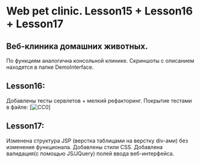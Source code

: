 Web pet clinic. Lesson15 + Lesson16 + Lesson17
========================

Веб-клиника домашних животных.
------------------------------------
По функциям аналогична консольной клинике.
Скриншоты с описанием находятся в папке DemoInterface.

Lesson16:
------------------------------------
Добавлены тесты сервлетов + мелкий рефакторинг.
Покрытие тестами в файле:
[![CC0](http://i.creativecommons.org/p/zero/1.0/88x31.png)]

Lesson17:
------------------------------------
Изменена структура JSP (верстка таблицами на верстку div-ами) без изменения функционала.
Добавлены стили CSS. Добавлена валидация(с помощью JS/JQuery) полей ввода веб-интерфейса.
